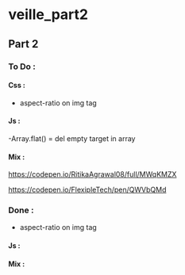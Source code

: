 # veille_part2

## Part 2

### To Do :

#### Css :

- aspect-ratio on img tag

#### Js :

-Array.flat() = del empty target in array

#### Mix :

https://codepen.io/RitikaAgrawal08/full/MWqKMZX

https://codepen.io/FlexipleTech/pen/QWVbQMd

### Done :

- aspect-ratio on img tag

#### Js :

#### Mix :
